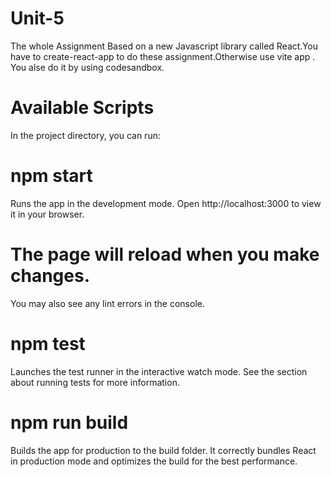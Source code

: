 # Unit-5

The whole Assignment Based on a new Javascript library called React.You have to create-react-app to do these assignment.Otherwise use vite app .
You alse do it by using codesandbox.

# Available Scripts
In the project directory, you can run:

# npm start
Runs the app in the development mode.
Open http://localhost:3000 to view it in your browser.

# The page will reload when you make changes.
You may also see any lint errors in the console.

# npm test
Launches the test runner in the interactive watch mode.
See the section about running tests for more information.

# npm run build
Builds the app for production to the build folder.
It correctly bundles React in production mode and optimizes the build for the best performance.

